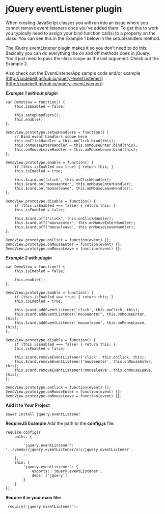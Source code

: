jQuery eventListener plugin
===========================

When creating JavaScript classes you will run into an issue where you cannot remove event listeners once you've added them.
To get this to work you typically need to assign your bind function call(s) to a property on the class. You can see this in the Example 1 below in the setupHandlers method.

The jQuery eventListener plugin makes it so you don't need to do this. Basically you can do everything the on and off methods does in jQuery. You'll just need to pass the class scope as the last argument. Check out the Example 2.

Also check out the EventListenerApp sample code and/or example [http://codebelt.github.io/jquery-eventListener/](http://codebelt.github.io/jquery-eventListener/)

___Example 1 without plugin___

```
var DemoView = function() {
    this.isEnabled = false;

    this.setupHandlers();
    this.enable();
};

DemoView.prototype.setupHandlers = function() {
    // Bind event handlers scope here
    this.onClickHandler = this.onClick.bind(this);
    this.onMouseEnterHandler = this.onMouseEnter.bind(this);
    this.onMouseLeaveHandler = this.onMouseLeave.bind(this);
};

DemoView.prototype.enable = function() {
    if (this.isEnabled === true) { return this; }
    this.isEnabled = true;

    this.$card.on('click', this.onClickHandler);
    this.$card.on('mouseenter', this.onMouseEnterHandler);
    this.$card.on('mouseleave', this.onMouseLeaveHandler);
};

DemoView.prototype.disable = function() {
    if (this.isEnabled === false) { return this; }
    this.isEnabled = false;

    this.$card.off('click', this.onClickHandler);
    this.$card.off('mouseenter', this.onMouseEnterHandler);
    this.$card.off('mouseleave', this.onMouseLeaveHandler);
};

DemoView.prototype.onClick = function(event) {};
DemoView.prototype.onMouseEnter = function(event) {};
DemoView.prototype.onMouseLeave = function(event) {};
```


___Example 2 with plugin___

```
var DemoView = function() {
    this.isEnabled = false;

    this.enable();
};

DemoView.prototype.enable = function() {
    if (this.isEnabled === true) { return this; }
    this.isEnabled = true;

    this.$card.addEventListener('click', this.onClick, this);
    this.$card.addEventListener('mouseenter', this.onMouseEnter, this);
    this.$card.addEventListener('mouseleave', this.onMouseLeave, this);
};

DemoView.prototype.disable = function() {
    if (this.isEnabled === false) { return this; }
    this.isEnabled = false;

    this.$card.removeEventListener('click', this.onClick, this);
    this.$card.removeEventListener('mouseenter', this.onMouseEnter, this);
    this.$card.removeEventListener('mouseleave', this.onMouseLeave, this);
};

DemoView.prototype.onClick = function(event) {};
DemoView.prototype.onMouseEnter = function(event) {};
DemoView.prototype.onMouseLeave = function(event) {};
```

**Add it to Your Project**

```
bower install jquery.eventListener
```

**RequireJS Example**
Add the path to the **config.js** file:

```
require.config({
    paths: {
        ...
        'jquery.eventListener': '../vendor/jquery.eventListener/src/jquery.eventListener',
        ...
    },
    shim: {
        'jquery.eventListener': {
            exports: 'jquery.eventListener',
            deps: ['jquery']
        }
    }
});
```

**Require it in your main file:**
```
 require('jquery.eventListener');
```
